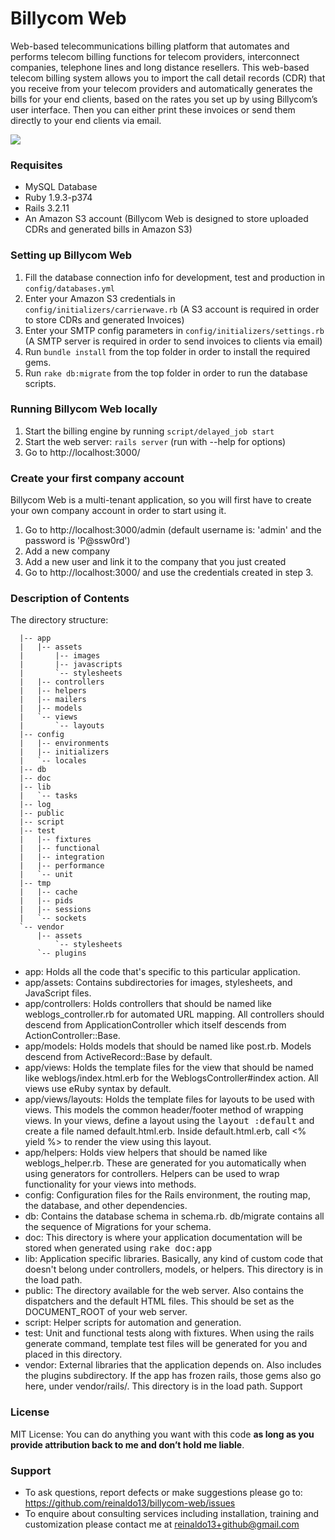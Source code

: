 # Billycom Web
Web-based telecommunications billing platform that automates and performs telecom billing functions for telecom providers, interconnect companies, telephone lines and long distance resellers. This web-based telecom billing system allows you to import the call detail records (CDR) that you receive from your telecom providers and automatically generates the bills for your end clients, based on the rates you set up by using Billycom’s user interface. Then you can either print these invoices or send them directly to your end clients via email.

![](https://shinyhelmets.files.wordpress.com/2010/06/picture-7.png)

### Requisites
* MySQL Database
* Ruby 1.9.3-p374
* Rails 3.2.11
* An Amazon S3 account (Billycom Web is designed to store uploaded CDRs and generated bills in Amazon S3)

### Setting up Billycom Web
1. Fill the database connection info for development, test and production in `config/databases.yml`
2. Enter your Amazon S3 credentials in `config/initializers/carrierwave.rb` (A S3 account is required in order to store CDRs and generated Invoices)
3. Enter your SMTP config parameters in `config/initializers/settings.rb` (A SMTP server is required in order to send invoices to clients via email)
4. Run `bundle install` from the top folder in order to install the required gems.
5. Run `rake db:migrate` from the top folder in order to run the database scripts.

### Running Billycom Web locally
1. Start the billing engine by running `script/delayed_job start`
2. Start the web server: `rails server` (run with --help for options)
3. Go to http://localhost:3000/

### Create your first company account
Billycom Web is a multi-tenant application, so you will first have to create your own company account in order to start using it.

1. Go to http://localhost:3000/admin (default username is: 'admin' and the password is 'P@ssw0rd')
2. Add a new company
3. Add a new user and link it to the company that you just created
4. Go to http://localhost:3000/ and use the credentials created in step 3.

### Description of Contents
The directory structure:
```
  |-- app
  |   |-- assets
  |       |-- images
  |       |-- javascripts
  |       `-- stylesheets
  |   |-- controllers
  |   |-- helpers
  |   |-- mailers
  |   |-- models
  |   `-- views
  |       `-- layouts
  |-- config
  |   |-- environments
  |   |-- initializers
  |   `-- locales
  |-- db
  |-- doc
  |-- lib
  |   `-- tasks
  |-- log
  |-- public
  |-- script
  |-- test
  |   |-- fixtures
  |   |-- functional
  |   |-- integration
  |   |-- performance
  |   `-- unit
  |-- tmp
  |   |-- cache
  |   |-- pids
  |   |-- sessions
  |   `-- sockets
  `-- vendor
      |-- assets
          `-- stylesheets
      `-- plugins
```

* app: Holds all the code that's specific to this particular application.
* app/assets: Contains subdirectories for images, stylesheets, and JavaScript files.
* app/controllers: Holds controllers that should be named like weblogs_controller.rb for automated URL mapping. All controllers should descend from ApplicationController which itself descends from ActionController::Base.
* app/models: Holds models that should be named like post.rb. Models descend from ActiveRecord::Base by default.
* app/views: Holds the template files for the view that should be named like weblogs/index.html.erb for the WeblogsController#index action. All views use eRuby syntax by default.
* app/views/layouts: Holds the template files for layouts to be used with views. This models the common header/footer method of wrapping views. In your views, define a layout using the <tt>layout :default</tt> and create a file named default.html.erb. Inside default.html.erb, call <% yield %> to render the view using this layout.
* app/helpers: Holds view helpers that should be named like weblogs_helper.rb. These are generated for you automatically when using generators for controllers. Helpers can be used to wrap functionality for your views into methods.
* config: Configuration files for the Rails environment, the routing map, the database, and other dependencies.
* db: Contains the database schema in schema.rb. db/migrate contains all the sequence of Migrations for your schema.
* doc: This directory is where your application documentation will be stored when generated using <tt>rake doc:app</tt>
* lib: Application specific libraries. Basically, any kind of custom code that doesn't belong under controllers, models, or helpers. This directory is in the load path.
* public: The directory available for the web server. Also contains the dispatchers and the default HTML files. This should be set as the DOCUMENT_ROOT of your web server.
* script: Helper scripts for automation and generation.
* test: Unit and functional tests along with fixtures. When using the rails generate command, template test files will be generated for you and placed in this directory.
* vendor: External libraries that the application depends on. Also includes the plugins subdirectory. If the app has frozen rails, those gems also go here, under vendor/rails/. This directory is in the load path.
Support

### License
MIT License: You can do anything you want with this code **as long as you provide attribution back to me and don’t hold me liable**.

### Support
* To ask questions, report defects or make suggestions please go to: https://github.com/reinaldo13/billycom-web/issues
* To enquire about consulting services including installation, training and customization please contact me at reinaldo13+github@gmail.com
